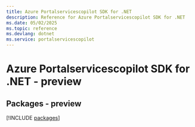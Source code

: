 ```yaml
---
title: Azure Portalservicescopilot SDK for .NET
description: Reference for Azure Portalservicescopilot SDK for .NET
ms.date: 05/02/2025
ms.topic: reference
ms.devlang: dotnet
ms.service: portalservicescopilot
---
```

# Azure Portalservicescopilot SDK for .NET - preview
## Packages - preview
[!INCLUDE [packages](portalservicescopilot-index.md)]